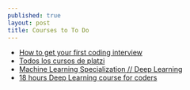 ```yaml
---
published: true
layout: post
title: Courses to To Do
---
```

- [How to get your first coding interview](https://github.com/jwasham/coding-interview-university)
- [Todos los cursos de platzi](platzi.com)
- [Machine Learning Specialization // Deep Learning](https://www.coursera.org/specializations/deep-learning)
- [18 hours Deep Learning course for coders](http://course.fast.ai/start.html)

